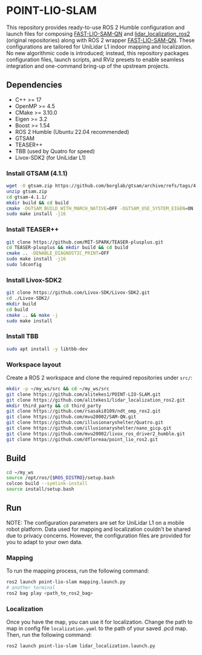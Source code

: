 # POINT-LIO-SLAM

This repository provides ready-to-use ROS 2 Humble configuration and launch files for composing [FAST-LIO-SAM-QN](https://github.com/engcang/FAST-LIO-SAM-QN) and [lidar_localization_ros2](https://github.com/rsasaki0109/lidar_localization_ros2) (original repositories) along with ROS 2 wrapper [FAST-LIO-SAM-QN](https://github.com/illusionaryshelter/FAST-LIO-SAM-QN). These configurations are tailored for UniLidar L1 indoor mapping and localization. No new algorithmic code is introduced; instead, this repository packages configuration files, launch scripts, and RViz presets to enable seamless integration and one-command bring-up of the upstream projects.

## Dependencies
- C++ >= 17
- OpenMP >= 4.5
- CMake >= 3.10.0
- Eigen >= 3.2
- Boost >= 1.54
- ROS 2 Humble (Ubuntu 22.04 recommended)
- GTSAM
- TEASER++
- TBB (used by Quatro for speed)
- Livox-SDK2 (for UniLidar L1)


### Install GTSAM (4.1.1)
```bash
wget -O gtsam.zip https://github.com/borglab/gtsam/archive/refs/tags/4.1.1.zip
unzip gtsam.zip
cd gtsam-4.1.1/
mkdir build && cd build
cmake -DGTSAM_BUILD_WITH_MARCH_NATIVE=OFF -DGTSAM_USE_SYSTEM_EIGEN=ON ..
sudo make install -j16
```

### Install TEASER++
```bash
git clone https://github.com/MIT-SPARK/TEASER-plusplus.git
cd TEASER-plusplus && mkdir build && cd build
cmake .. -DENABLE_DIAGNOSTIC_PRINT=OFF
sudo make install -j16
sudo ldconfig
```
### Install Livox-SDK2
```bash
git clone https://github.com/Livox-SDK/Livox-SDK2.git
cd ./Livox-SDK2/
mkdir build
cd build
cmake .. && make -j
sudo make install
```

### Install TBB
```bash
sudo apt install -y libtbb-dev
```


### Workspace layout
Create a ROS 2 workspace and clone the required repositories under `src/`:
```bash
mkdir -p ~/my_ws/src && cd ~/my_ws/src
git clone https://github.com/alitekes1/POINT-LIO-SLAM.git
git clone https://github.com/alitekes1/lidar_localization_ros2.git 
mkdir third_party && cd third_party
git clone https://github.com/rsasaki0109/ndt_omp_ros2.git
git clone https://github.com/mvu20002/SAM-QN.git
git clone https://github.com/illusionaryshelter/Quatro.git
git clone https://github.com/illusionaryshelter/nano_gicp.git
git clone https://github.com/mvu20002/livox_ros_driver2_humble.git
git clone https://github.com/dfloreaa/point_lio_ros2.git
```

## Build
```bash
cd ~/my_ws
source /opt/ros/{$ROS_DISTRO}/setup.bash
colcon build --symlink-install
source install/setup.bash
```

## Run

NOTE: The configuration parameters are set for UniLidar L1 on a mobile robot platform. Data used for mapping and localization couldn't be shared due to privacy concerns. However, the configuration files are provided for you to adapt to your own data.

### Mapping
To run the mapping process, run the following command:
```bash
ros2 launch point-lio-slam mapping.launch.py
# another terminal
ros2 bag play <path_to_ros2_bag>
```

### Localization
Once you have the map, you can use it for localization. Change the path to map in config file `localization.yaml` to the path of your saved .pcd map. Then, run the following command:

```bash
ros2 launch point-lio-slam lidar_localization.launch.py 
```
 
